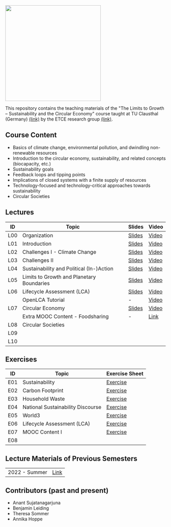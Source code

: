 <img src="https://www.presse.tu-clausthal.de/fileadmin/Presse/images/Corporate_Design/Logo/Logo_TUC_en_CMYK.jpg" width="300">

This repository contains the teaching materials of the "The Limits to Growth – Sustainability and the Circular Economy" course taught at TU Clausthal (Germany) [(link)](https://www.isse.tu-clausthal.de/en/) by the ETCE research group [(link)](https://etce-lab.com).

## Course Content

- Basics of climate change, environmental pollution, and dwindling non-renewable resources
- Introduction to the circular economy, sustainability, and related concepts (biocapacity, etc.)
- Sustainability goals
- Feedback loops and tipping points
- Implications of closed systems with a finite supply of resources
- Technology-focused and technology-critical approaches towards sustainability
- Circular Societies


## Lectures

| ID    | Topic                                     | Slides                                                | Video |
|-------|-------------------------------------------|-------------------------------------------------------|-------|
| L00   | Organization                              | [Slides](LTG-L00-Organization.pdf)                              | [Video](https://video.tu-clausthal.de/vorlesung/1338.html#k=1) |
| L01   | Introduction           		            | [Slides](LTG-L01-Introduction.pdf)                              | [Video](https://video.tu-clausthal.de/vorlesung/1338.html#k=2) |
| L02   | Challenges I - Climate Change             | [Slides](LTG-L02-Challenges-I.pdf)                              | [Video](https://video.tu-clausthal.de/vorlesung/1338.html#k=3) |
| L03   | Challenges II                             | [Slides](LTG-L03-Challenges-II.pdf)                             | [Video](https://video.tu-clausthal.de/vorlesung/1338.html#k=4) |
| L04   | Sustainability and Political (In-)Action  | [Slides](LTG-L04-Sustainability-and-Political-(In-)Action.pdf)  | [Video](https://video.tu-clausthal.de/vorlesung/1338.html#k=5) |
| L05   | Limits to Growth and Planetary Boundaries | [Slides](LTG-L05-Limits-to-Growth-and-Planetary-Boundaries.pdf) | [Video](https://video.tu-clausthal.de/vorlesung/1338.html#k=6) |
| L06   | Lifecycle Assessment (LCA)                | [Slides](LTG-L06-Lifecycle-Assessment.pdf)                      | [Video](https://video.tu-clausthal.de/vorlesung/1338.html#k=7) |
|       | OpenLCA Tutorial                          | -                                                               | [Video](https://video.tu-clausthal.de/vorlesung/1338.html#k=8) |
| L07   | Circular Economy                          | [Slides](LTG-L07-Circular-Economy.pdf)                          | [Video](https://video.tu-clausthal.de/vorlesung/1338.html#k=9) |
|       | Extra MOOC Content - Foodsharing          | -  | [Link](https://ltg.etce-lab.de)  |
| L08   | Circular Societies                        |  |  |
| L09   | 	  |  |  |
| L10   |	  |  |  |

## Exercises

| ID    | Topic                                   | Exercise Sheet                                     |
|-------|-----------------------------------------|----------------------------------------------------|
| E01   | Sustainability                    | [Exercise](Exercises/E01-Sustainability.pdf)             |
| E02   | Carbon Footprint                  | [Exercise](Exercises/E02-CarbonFootprint.pdf)            |
| E03   | Household Waste                   | [Exercise](Exercises/E03-Household-Waste.pdf)            |
| E04   | National Sustainability Discourse | [Exercise](Exercises/E04-National-Sustainability-Discourse.pdf) |
| E05   | World3                            | [Exercise](Exercises/E05-World3.pdf)                     |
| E06   | Lifecycle Assessment (LCA)	    | [Exercise](Exercises/E06-LCA.pdf)                        |
| E07   | MOOC Content I                    | [Exercise](Exercises/E07-Sustainable-Everyday-Practices.pdf)  |
| E08   |                   |       |

## Lecture Materials of Previous Semesters

|                |                                         | 
|----------------|-----------------------------------------|
| 2022 - Summer  | [Link](0_ARCHIVE/Summer-2022/README.md) |


## Contributors (past and present)
- Anant Sujatanagarjuna
- Benjamin Leiding
- Theresa Sommer
- Annika Hoppe
